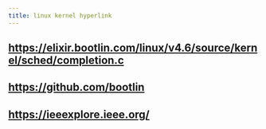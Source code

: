 ```yaml
---
title: linux kernel hyperlink
---
```


## https://elixir.bootlin.com/linux/v4.6/source/kernel/sched/completion.c
## https://github.com/bootlin
##
## https://ieeexplore.ieee.org/
##
##
##
